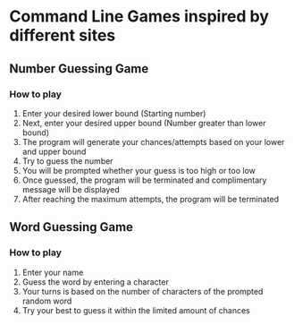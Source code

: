 # Command Line Games inspired by different sites
## Number Guessing Game
### How to play
1. Enter your desired lower bound (Starting number)
2. Next, enter your desired upper bound (Number greater than lower bound)
3. The program will generate your chances/attempts based on your lower and upper bound
4. Try to guess the number
5. You will be prompted whether your guess is too high or too low
6. Once guessed, the program will be terminated and complimentary message will be displayed
7. After reaching the maximum attempts, the program will be terminated
## Word Guessing Game 
### How to play
1. Enter your name
2. Guess the word by entering a character
3. Your turns is based on the number of characters of the prompted random word
4. Try your best to guess it within the limited amount of chances
